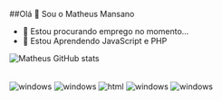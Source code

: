 ##Olá 👋 Sou o Matheus Mansano

- 🔭 Estou procurando emprego no momento...
- 🌱 Estou Aprendendo JavaScript e PHP



![Matheus GitHub stats](https://github-readme-stats.vercel.app/api?username=devMansano&show_icons=true&theme=dark)

<div style="display: inline_block"><br/>
 
 <img align="center" alt="windows" src="https://img.shields.io/badge/Windows-0078D6?style=for-the-badge&logo=windows&logoColor=white"/>
 <img align="center" alt="windows" src="https://img.shields.io/badge/Windows-0078D6?style=for-the-badge&logo=windows&logoColor=white"/>
 <img align="center" alt="html" src="[https://img.shields.io/badge/Windows-0078D6?style=for-the-badge&logo=windows&logoColor=white](https://img.shields.io/badge/HTML-239120?style=for-the-badge&logo=html5&logoColor=white)"/>
 <img align="center" alt="windows" src="https://img.shields.io/badge/Windows-0078D6?style=for-the-badge&logo=windows&logoColor=white"/>
 <img align="center" alt="windows" src="https://img.shields.io/badge/Windows-0078D6?style=for-the-badge&logo=windows&logoColor=white"/>
  
  </div>
  

